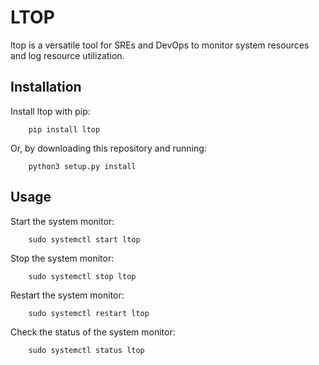 # LTOP

ltop is a versatile tool for SREs and DevOps to monitor system resources and log resource utilization.

## Installation

Install ltop with pip:


        pip install ltop


Or, by downloading this repository and running:

        python3 setup.py install


## Usage

Start the system monitor:

        sudo systemctl start ltop

Stop the system monitor:

        sudo systemctl stop ltop

Restart the system monitor:

        sudo systemctl restart ltop
        
Check the status of the system monitor:

        sudo systemctl status ltop


